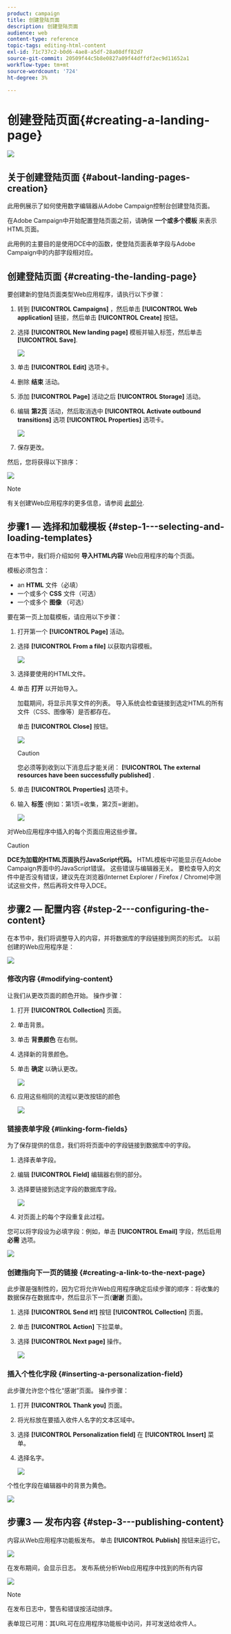 ```yaml
---
product: campaign
title: 创建登陆页面
description: 创建登陆页面
audience: web
content-type: reference
topic-tags: editing-html-content
exl-id: 71c737c2-b0d6-4ae8-a5df-28a08dff82d7
source-git-commit: 20509f44c5b8e0827a09f44dffdf2ec9d11652a1
workflow-type: tm+mt
source-wordcount: '724'
ht-degree: 3%

---
```


# 创建登陆页面{#creating-a-landing-page}

![](../../assets/common.svg)

## 关于创建登陆页面 {#about-landing-pages-creation}

此用例展示了如何使用数字编辑器从Adobe Campaign控制台创建登陆页面。

在Adobe Campaign中开始配置登陆页面之前，请确保 **一个或多个模板** 来表示HTML页面。

此用例的主要目的是使用DCE中的函数，使登陆页面表单字段与Adobe Campaign中的内部字段相对应。

## 创建登陆页面 {#creating-the-landing-page}

要创建新的登陆页面类型Web应用程序，请执行以下步骤：

1. 转到 **[!UICONTROL Campaigns]** ，然后单击 **[!UICONTROL Web application]** 链接，然后单击 **[!UICONTROL Create]** 按钮。
1. 选择 **[!UICONTROL New landing page]** 模板并输入标签，然后单击 **[!UICONTROL Save]**.

   ![](assets/dce_uc1_newlandingpage.png)

1. 单击 **[!UICONTROL Edit]** 选项卡。
1. 删除 **结束** 活动。
1. 添加 **[!UICONTROL Page]** 活动之后 **[!UICONTROL Storage]** 活动。
1. 编辑 **第2页** 活动，然后取消选中 **[!UICONTROL Activate outbound transitions]** 选项 **[!UICONTROL Properties]** 选项卡。

   ![](assets/dce_uc1_transition.png)

1. 保存更改。

然后，您将获得以下排序：

![](assets/dce_uc1_edition_activity.png)

>[!NOTE]
>
>有关创建Web应用程序的更多信息，请参阅 [此部分](creating-a-new-web-application.md).

## 步骤1 — 选择和加载模板 {#step-1---selecting-and-loading-templates}

在本节中，我们将介绍如何 **导入HTML内容** Web应用程序的每个页面。

模板必须包含：

* an **HTML** 文件（必填）
* 一个或多个 **CSS** 文件（可选）
* 一个或多个 **图像** （可选）

要在第一页上加载模板，请应用以下步骤：

1. 打开第一个 **[!UICONTROL Page]** 活动。
1. 选择 **[!UICONTROL From a file]** 以获取内容模板。

   ![](assets/dce_uc1_selectmodel.png)

1. 选择要使用的HTML文件。
1. 单击 **打开** 以开始导入。

   加载期间，将显示共享文件的列表。 导入系统会检查链接到选定HTML的所有文件（CSS、图像等）是否都存在。

   单击 **[!UICONTROL Close]** 按钮。

   ![](assets/dce_uc1_import.png)

   >[!CAUTION]
   >
   >您必须等到收到以下消息后才能关闭： **[!UICONTROL The external resources have been successfully published]** .

1. 单击 **[!UICONTROL Properties]** 选项卡。
1. 输入 **标签** (例如：第1页=收集，第2页=谢谢)。

   ![](assets/dce_uc1_pagelabel.png)

对Web应用程序中插入的每个页面应用这些步骤。

>[!CAUTION]
>
>**DCE为加载的HTML页面执行JavaScript代码。** HTML模板中可能显示在Adobe Campaign界面中的JavaScript错误。 这些错误与编辑器无关。 要检查导入的文件中是否没有错误，建议先在浏览器(Internet Explorer / Firefox / Chrome)中测试这些文件，然后再将文件导入DCE。

## 步骤2 — 配置内容 {#step-2---configuring-the-content}

在本节中，我们将调整导入的内容，并将数据库的字段链接到网页的形式。 以前创建的Web应用程序是：

![](assets/dce_uc1_lp_enchainement.png)

### 修改内容 {#modifying-content}

让我们从更改页面的颜色开始。 操作步骤：

1. 打开 **[!UICONTROL Collection]** 页面。
1. 单击背景。
1. 单击 **背景颜色** 在右侧。
1. 选择新的背景颜色。
1. 单击 **确定** 以确认更改。

   ![](assets/dce_uc1_changecolor.png)

1. 应用这些相同的流程以更改按钮的颜色

   ![](assets/dce_uc1_finalcolor.png)

### 链接表单字段 {#linking-form-fields}

为了保存提供的信息，我们将将页面中的字段链接到数据库中的字段。

1. 选择表单字段。
1. 编辑 **[!UICONTROL Field]** 编辑器右侧的部分。
1. 选择要链接到选定字段的数据库字段。

   ![](assets/dce_uc1_mapping.png)

1. 对页面上的每个字段重复此过程。

您可以将字段设为必填字段：例如，单击 **[!UICONTROL Email]** 字段，然后启用 **必需** 选项。

![](assets/dce_uc1_fieldmandatory.png)

### 创建指向下一页的链接 {#creating-a-link-to-the-next-page}

此步骤是强制性的，因为它将允许Web应用程序确定后续步骤的顺序：将收集的数据保存在数据库中，然后显示下一页(**谢谢** 页面)。

1. 选择 **[!UICONTROL Send it!]** 按钮 **[!UICONTROL Collection]** 页面。
1. 单击 **[!UICONTROL Action]** 下拉菜单。
1. 选择 **[!UICONTROL Next page]** 操作。

   ![](assets/dce_uc1_actionbouton.png)

### 插入个性化字段 {#inserting-a-personalization-field}

此步骤允许您个性化“感谢”页面。 操作步骤：

1. 打开 **[!UICONTROL Thank you]** 页面。
1. 将光标放在要插入收件人名字的文本区域中。
1. 选择 **[!UICONTROL Personalization field]** 在 **[!UICONTROL Insert]** 菜单。
1. 选择名字。

   ![](assets/dce_uc1_persochamp.png)

个性化字段在编辑器中的背景为黄色。

![](assets/dce_uc1_edit_champperso.png)

## 步骤3 — 发布内容 {#step-3---publishing-content}

内容从Web应用程序功能板发布。 单击 **[!UICONTROL Publish]** 按钮来运行它。

![](assets/dce_uc1_pub_dashboard.png)

在发布期间，会显示日志。 发布系统分析Web应用程序中找到的所有内容

![](assets/dce_uc1_pub_dashboard_journal.png)

>[!NOTE]
>
>在发布日志中，警告和错误按活动排序。

表单现已可用：其URL可在应用程序功能板中访问，并可发送给收件人。
